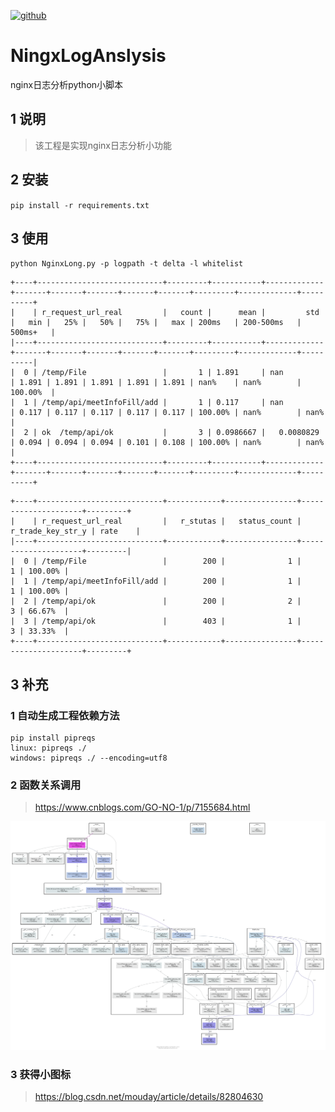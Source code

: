 [![github](https://img.shields.io/badge/github-spiolynn-brightgreen.svg)](http://panzi.online)

# NingxLogAnslysis
nginx日志分析python小脚本

## 1 说明

> 该工程是实现nginx日志分析小功能


## 2 安装

`pip install -r requirements.txt`


## 3 使用

`python NginxLong.py -p logpath -t delta -l whitelist`

```buildoutcfg
+----+----------------------------+---------+-----------+-------------+-------+-------+-------+-------+-------+---------+-------------+----------+
|    | r_request_url_real         |   count |      mean |         std |   min |   25% |   50% |   75% |   max | 200ms   | 200-500ms   | 500ms+   |
|----+----------------------------+---------+-----------+-------------+-------+-------+-------+-------+-------+---------+-------------+----------|
|  0 | /temp/File                 |       1 | 1.891     | nan         | 1.891 | 1.891 | 1.891 | 1.891 | 1.891 | nan%    | nan%        | 100.00%  |
|  1 | /temp/api/meetInfoFill/add |       1 | 0.117     | nan         | 0.117 | 0.117 | 0.117 | 0.117 | 0.117 | 100.00% | nan%        | nan%     |
|  2 | ok  /temp/api/ok           |       3 | 0.0986667 |   0.0080829 | 0.094 | 0.094 | 0.094 | 0.101 | 0.108 | 100.00% | nan%        | nan%     |
+----+----------------------------+---------+-----------+-------------+-------+-------+-------+-------+-------+---------+-------------+----------+
```

```buildoutcfg
+----+----------------------------+------------+----------------+---------------------+---------+
|    | r_request_url_real         |   r_stutas |   status_count |   r_trade_key_str_y | rate    |
|----+----------------------------+------------+----------------+---------------------+---------|
|  0 | /temp/File                 |        200 |              1 |                   1 | 100.00% |
|  1 | /temp/api/meetInfoFill/add |        200 |              1 |                   1 | 100.00% |
|  2 | /temp/api/ok               |        200 |              2 |                   3 | 66.67%  |
|  3 | /temp/api/ok               |        403 |              1 |                   3 | 33.33%  |
+----+----------------------------+------------+----------------+---------------------+---------+
```



## 3 补充

### 1 自动生成工程依赖方法

```buildoutcfg
pip install pipreqs
linux: pipreqs ./
windows: pipreqs ./ --encoding=utf8

```

### 2 函数关系调用

> https://www.cnblogs.com/GO-NO-1/p/7155684.html

![basic.png](basic.png)


### 3 获得小图标

> https://blog.csdn.net/mouday/article/details/82804630